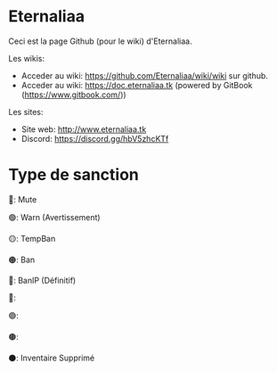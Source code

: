 # Eternaliaa

Ceci est la page Github (pour le wiki) d'Eternaliaa.

Les wikis:
- Acceder au wiki: https://github.com/Eternaliaa/wiki/wiki sur github.
- Acceder au wiki: https://doc.eternaliaa.tk (powered by GitBook (https://www.gitbook.com/))

Les sites:
- Site web: http://www.eternaliaa.tk
- Discord: https://discord.gg/hbV5zhcKTf

# Type de sanction

🔘: Mute

🟢: Warn (Avertissement)

🟡: TempBan

🟠: Ban

🔴: BanIP (Définitif)

🔵: 

🟣: 

🟤: 

⚫: Inventaire Supprimé
